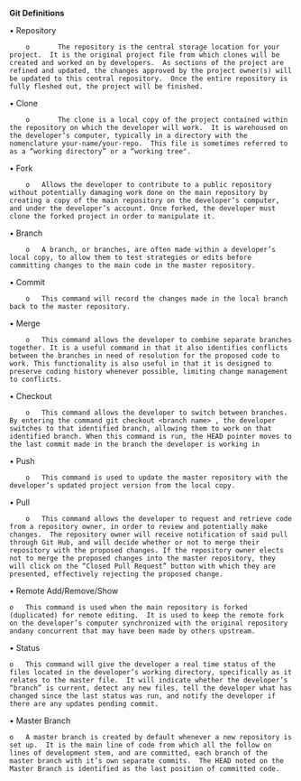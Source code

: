 **Git Definitions**

•  Repository
  
        o       The repository is the central storage location for your project.  It is the original project file from which clones will be created and worked on by developers.  As sections of the project are refined and updated, the changes approved by the project owner(s) will be updated to this central repository.  Once the entire repository is fully fleshed out, the project will be finished.
    
•  Clone
    
        o       The clone is a local copy of the project contained within the repository on which the developer will work.  It is warehoused on the developer’s computer, typically in a directory with the nomenclature your-name/your-repo.  This file is sometimes referred to as a “working directory” or a “working tree".
     
•  Fork

        o	Allows the developer to contribute to a public repository without potentially damaging work done on the main repository by creating a copy of the main repository on the developer’s computer, and under the developer’s account. Once forked, the developer must clone the forked project in order to manipulate it. 

•   Branch

        o	A branch, or branches, are often made within a developer’s local copy, to allow them to test strategies or edits before committing changes to the main code in the master repository. 

•   Commit

        o	This command will record the changes made in the local branch back to the master repository.

•   Merge

        o	This command allows the developer to combine separate branches together. It is a useful command in that it also identifies conflicts between the branches in need of resolution for the proposed code to work. This functionality is also useful in that it is designed to preserve coding history whenever possible, limiting change management to conflicts. 

•   Checkout

        o	This command allows the developer to switch between branches.  By entering the command git checkout <branch name> , the developer switches to that identified branch, allowing them to work on that identified branch. When this command is run, the HEAD pointer moves to the last commit made in the branch the developer is working in

•   Push

        o	This command is used to update the master repository with the developer’s updated project version from the local copy. 

•   Pull

        o	This command allows the developer to request and retrieve code from a repository owner, in order to review and potentially make changes.  The repository owner will receive notification of said pull through Git Hub, and will decide whether or not to merge their repository with the proposed changes. If the repository owner elects not to merge the proposed changes into the master repository, they will click on the “Closed Pull Request” button with which they are presented, effectively rejecting the proposed change. 

•	Remote Add/Remove/Show

	o	This command is used when the main repository is forked (duplicated) for remote editing.  It is used to keep the remote fork on the developer’s computer synchronized with the original repository andany concurrent that may have been made by others upstream. 
	
•	Status

	o	This command will give the developer a real time status of the files located in the developer’s working directory, specifically as it relates to the master file.  It will indicate whether the developer’s “branch” is current, detect any new files, tell the developer what has changed since the last status was run, and notify the developer if there are any updates pending commit. 
	
•	Master Branch

	o	A master branch is created by default whenever a new repository is set up.  It is the main line of code from which all the follow on lines of development stem, and are committed, each branch of the master branch with it’s own separate commits.  The HEAD noted on the Master Branch is identified as the last position of committed code. 



	
